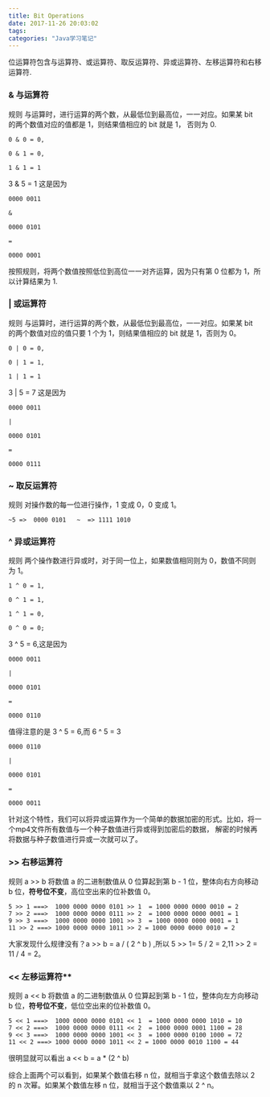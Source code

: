 ```yaml
---
title: Bit Operations
date: 2017-11-26 20:03:02
tags:
categories: "Java学习笔记"
---
```


位运算符包含与运算符、或运算符、取反运算符、异或运算符、左移运算符和右移运算符.

### & 与运算符

规则 与运算时，进行运算的两个数，从最低位到最高位，一一对应。如果某 bit 的两个数值对应的值都是 1，则结果值相应的 bit 就是 1，
否则为 0.

```
0 & 0 = 0,

0 & 1 = 0,

1 & 1 = 1
```

3 & 5 = 1 这是因为

```
0000 0011

&

0000 0101

=

0000 0001
```

按照规则，将两个数值按照低位到高位一一对齐运算，因为只有第 0 位都为 1，所以计算结果为 1.

<!--more-->

### | 或运算符

规则 与运算时，进行运算的两个数，从最低位到最高位，一一对应。如果某 bit 的两个数值对应的值只要 1 个为 1，则结果值相应的 bit 就是
 1，否则为 0。

```
0 | 0 = 0,

0 | 1 = 1,

1 | 1 = 1
```

3 | 5 = 7 这是因为

```
0000 0011

|

0000 0101

=

0000 0111
```

### ~ 取反运算符

规则 对操作数的每一位进行操作，1 变成 0，0 变成 1。

```
~5 =>  0000 0101   ~  => 1111 1010
```

### ^ 异或运算符

规则 两个操作数进行异或时，对于同一位上，如果数值相同则为 0，数值不同则为 1。

```
1 ^ 0 = 1,

0 ^ 1 = 1,

1 ^ 1 = 0,

0 ^ 0 = 0;
```

3 ^ 5 = 6,这是因为

```
0000 0011

|

0000 0101

=

0000 0110
```

值得注意的是 3 ^ 5 = 6,而 6 ^ 5 = 3

```
0000 0110

|

0000 0101

=

0000 0011
```

针对这个特性，我们可以将异或运算作为一个简单的数据加密的形式。比如，将一个mp4文件所有数值与一个种子数值进行异或得到加密后的数据，
解密的时候再将数据与种子数值进行异或一次就可以了。

### >> 右移运算符

规则 a >> b 将数值 a 的二进制数值从 0 位算起到第 b - 1 位，整体向右方向移动 b 位，**符号位不变**，高位空出来的位补数值 0。

```
5 >> 1 ===>  1000 0000 0000 0101 >> 1  = 1000 0000 0000 0010 = 2
7 >> 2 ===>  1000 0000 0000 0111 >> 2  = 1000 0000 0000 0001 = 1
9 >> 3 ===>  1000 0000 0000 1001 >> 3  = 1000 0000 0000 0001 = 1
11 >> 2 ===> 1000 0000 0000 1011 >> 2 = 1000 0000 0000 0010 = 2
```

大家发现什么规律没有？a >> b = a / ( 2 ^ b ) ,所以 5 >> 1= 5 / 2 = 2,11 >> 2 = 11 / 4 = 2。

### << 左移运算符**

规则 a << b 将数值 a 的二进制数值从 0 位算起到第 b - 1 位，整体向左方向移动 b 位，**符号位不变**，低位空出来的位补数值 0。

```
5 << 1 ===>  1000 0000 0000 0101 << 1  = 1000 0000 0000 1010 = 10
7 << 2 ===>  1000 0000 0000 0111 << 2  = 1000 0000 0001 1100 = 28
9 << 3 ===>  1000 0000 0000 1001 << 3  = 1000 0000 0100 1000 = 72
11 << 2 ===> 1000 0000 0000 1011 << 2 = 1000 0000 0010 1100 = 44
```

很明显就可以看出 a << b = a * (2 ^ b)

综合上面两个可以看到，如果某个数值右移 n 位，就相当于拿这个数值去除以 2 的 n 次幂。如果某个数值左移 n 位，就相当于这个数值乘以
 2 ^ n。